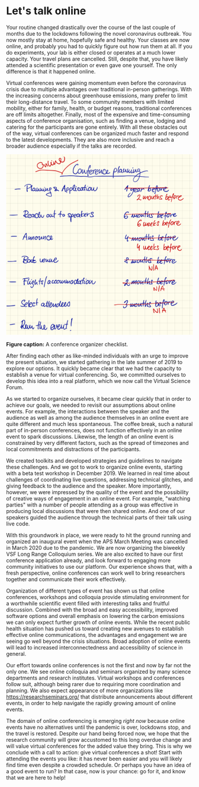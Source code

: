 # Let's talk online

<!-- #### COVID lockdown disrupted everyone's work, travel, and likely mean that you attended an online talk. -->

Your routine changed drastically over the course of the last couple of months due to the lockdowns following the novel coronavirus outbreak.
You now mostly stay at home, hopefully safe and healthy.
Your classes are now online, and probably you had to quickly figure out how run them at all.
If you do experiments, your lab is either closed or operates at a much lower capacity.
Your travel plans are cancelled. Still, despite that, you have likely attended a scientific presentation or even gave one yourself.
The only difference is that it happened online.

<!-- #### Online talks were gaining momentum already before, and for a good reason. -->

Virtual conferences were gaining momentum even before the coronavirus crisis due to multiple advantages over traditional in-person gatherings.
With the increasing concerns about greenhouse emissions, many prefer to limit their long-distance travel.
To some community members with limited mobility, either for family, health, or budget reasons, traditional conferences are off limits altogether.
Finally, most of the expensive and time-consuming aspects of conference organisation, such as finding a venue, lodging and catering for the participants are gone entirely.
With all these obstacles out of the way, virtual conferences can be organized much faster and respond to the latest developments.
They are also more inclusive and reach a broader audience especially if the talks are recorded.

![](planning_checklist.png)

**Figure caption:** A conference organizer checklist.

<!-- #### We decided to develop online conferences and established VSF. -->

After finding each other as like-minded individuals with an urge to improve the present situation, we started gathering in the late summer of 2019 to explore our options. 
It quickly became clear that we had the capacity to establish a venue for virtual conferencing. 
So, we committed ourselves to develop this idea into a real platform, which we now call the Virtual Science Forum.

<!-- #### In thinking about online events we had to revisit many assumptions about conferences. -->

As we started to organize ourselves, it became clear quickly that in order to achieve our goals, we needed to revisit our assumptions about online events.
For example, the interactions between the speaker and the audience as well as among the audience themselves in an online event are quite different and much less spontaneous.
The coffee break, such a natural part of in-person conferences, does not function effectively in an online event to spark discussions.
Likewise, the length of an online event is constrained by very different factors, such as the spread of timezones and local commitments and distractions of the participants.

<!-- #### We ran a couple of events, and saw that they work well. -->

We created toolkits and developed strategies and guidelines to navigate these challenges.
And we got to work to organize online events, starting with a beta test workshop in December 2019.
We learned in real time about challenges of coordinating live questions, addressing technical glitches, and giving feedback to the audience and the speaker.
More importantly, however, we were impressed by the quality of the event and the possibility of creative ways of engagement in an online event.
For example, "watching parties" with a number of people attending as a group was effective in producing local discussions that were then shared online. And one of our speakers guided the audience through the technical parts of their talk using live code.

With this groundwork in place, we were ready to hit the ground running and organized an inaugural event when the APS March Meeting was cancelled in March 2020 due to the pandemic.
We are now organizing the biweekly VSF Long Range Colloquium series.
We are also excited to have our first conference application already, and look forward to engaging more community initiatives to use our platform.
Our experience shows that, with a fresh perspective, online conferences can work well to bring researchers together and communicate their work effectively.

<!-- #### We are confident that we will see an explosive growth of online events. -->

Organization of different types of event has shown us that online conferences, workshops and colloquia provide stimulating environment for a worthwhile scientific event filled with interesting talks and fruitful discussion.
Combined with the broad and easy accessibility, improved software options and overall emphasis on lowering the carbon emissions we can only expect further growth of online events.
While the recent public health situation has pushed us toward creating new avenues to establish effective online communications, the advantages and engagement we are seeing go well beyond the crisis situations.
Broad adoption of online events will lead to increased interconnectedness and accessibility of science in general.

<!-- #### Because of how easy it is, many are working towards this goal. -->

Our effort towards online conferences is not the first and now by far not the only one.
We see online colloquia and seminars organized by many science departments and research institutes.
Virtual workshops and conferences follow suit, although being rarer due to requiring more coordination and planning.
We also expect appearance of more organizations like https://researchseminars.org/ that distribute announcements about different events, in order to help navigate the rapidly growing amount of online events.

<!-- #### You should definitely get involved in the online events, and we are here to help. -->

The domain of online conferencing is emerging *right now* because online events have no alternatives until the pandemic is over, lockdowns stop, and the travel is restored.
Despite our hand being forced now, we hope that the research community will grow accustomed to this long overdue change and will value virtual conferences for the added value they bring.
This is why we conclude with a call to action: give virtual conferences a shot!
Start with attending the events you like: it has never been easier and you will likely find time even despite a crowded schedule.
Or perhaps you have an idea of a good event to run?
In that case, now is your chance: go for it, and know that we are here to help!
